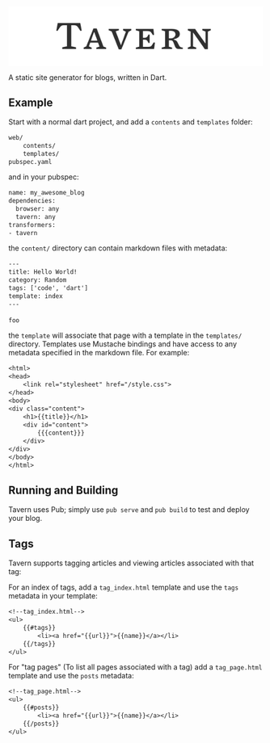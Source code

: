 
<img src="logo.png" style="display: block;margin-left: auto;margin-right: auto"></img>

A static site generator for blogs, written in Dart.

## Example

Start with a normal dart project, and add a `contents` and `templates` folder:
 
    web/
        contents/
        templates/
    pubspec.yaml

and in your pubspec:

    name: my_awesome_blog
    dependencies:
      browser: any
      tavern: any
    transformers:
    - tavern

the `content/` directory can contain markdown files with metadata:

    ---
    title: Hello World!
    category: Random
    tags: ['code', 'dart']
    template: index
    ---

    foo

the `template` will associate that page with a template in the `templates/`
directory.  Templates use Mustache bindings and have access to any metadata
specified in the markdown file.  For example:

```
<html>
<head>
    <link rel="stylesheet" href="/style.css">
</head>
<body>
<div class="content">
    <h1>{{title}}</h1>
    <div id="content">
        {{{content}}}
    </div>
</div>
</body>
</html>
```

## Running and Building

Tavern uses Pub; simply use `pub serve` and `pub build` to test and deploy your
blog.

## Tags

Tavern supports tagging articles and viewing articles associated with that tag:

For an index of tags, add a `tag_index.html` template and use the `tags`
metadata in your template:

    <!--tag_index.html-->
    <ul>
        {{#tags}}
            <li><a href="{{url}}">{{name}}</a></li>
        {{/tags}}
    </ul>

For "tag pages" (To list all pages associated with a tag) add a `tag_page.html`
template and use the `posts` metadata:

    <!--tag_page.html-->
    <ul>
        {{#posts}}
            <li><a href="{{url}}">{{name}}</a></li>
        {{/posts}}
    </ul>




